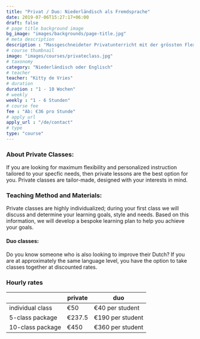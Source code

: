 ```yaml
---
title: "Privat / Duo: Niederländisch als Fremdsprache"
date: 2019-07-06T15:27:17+06:00
draft: false
# page title background image
bg_image: "images/backgrounds/page-title.jpg"
# meta description
description : "Massgeschneideter Privatunterricht mit der grössten Flexibilität."
# course thumbnail
image: "images/courses/privateclass.jpg"
# taxonomy
category: "Niederländisch oder Englisch"
# teacher
teacher: "Kitty de Vries"
# duration
duration : "1 - 10 Wochen"
# weekly
weekly : "1 - 6 Stunden"
# course fee
fee : "Ab: €36 pro Stunde"
# apply url
apply_url : "/de/contact"
# type
type: "course"
---
```



### About Private Classes:
If you are looking for maximum flexibility and personalized instruction tailored to your specfic needs, then private lessons are the best option for you. Private classes are tailor-made, designed with your interests in mind. 

### Teaching Method and Materials:
Private classes are highly individualized; during your first class we will discuss and determine your learning goals, style and needs. Based on this information, we will develop a bespoke learning plan to help you achieve your goals.

#### Duo classes:
Do you know someone who is also looking to improve their Dutch? If you are at approximately the same language level, you have the option to take classes together at discounted rates. 
</p>

### Hourly rates

| |private |duo | 
|---|---|---|
|  individual class | €50 | €40 per student| 
|  5-class package | €237.5 | €190 per student |
|  10-class package | €450 | €360 per student |


